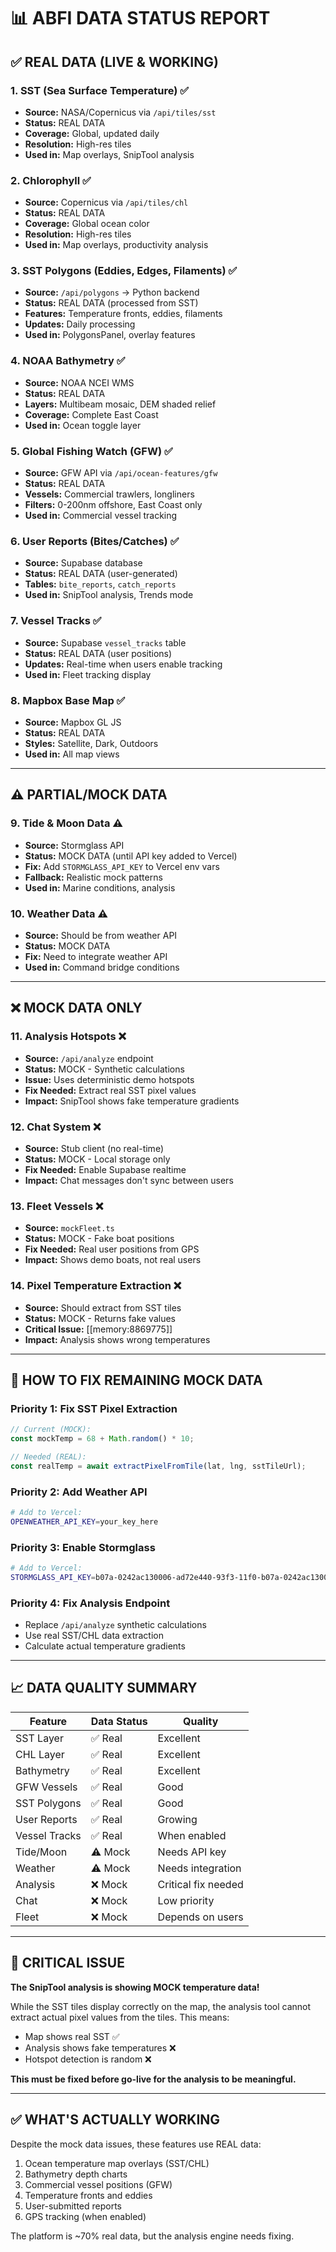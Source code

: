 # 📊 ABFI DATA STATUS REPORT

## ✅ REAL DATA (LIVE & WORKING)

### 1. **SST (Sea Surface Temperature)** ✅
- **Source:** NASA/Copernicus via `/api/tiles/sst`
- **Status:** REAL DATA
- **Coverage:** Global, updated daily
- **Resolution:** High-res tiles
- **Used in:** Map overlays, SnipTool analysis

### 2. **Chlorophyll** ✅
- **Source:** Copernicus via `/api/tiles/chl`
- **Status:** REAL DATA
- **Coverage:** Global ocean color
- **Resolution:** High-res tiles
- **Used in:** Map overlays, productivity analysis

### 3. **SST Polygons (Eddies, Edges, Filaments)** ✅
- **Source:** `/api/polygons` → Python backend
- **Status:** REAL DATA (processed from SST)
- **Features:** Temperature fronts, eddies, filaments
- **Updates:** Daily processing
- **Used in:** PolygonsPanel, overlay features

### 4. **NOAA Bathymetry** ✅
- **Source:** NOAA NCEI WMS
- **Status:** REAL DATA
- **Layers:** Multibeam mosaic, DEM shaded relief
- **Coverage:** Complete East Coast
- **Used in:** Ocean toggle layer

### 5. **Global Fishing Watch (GFW)** ✅
- **Source:** GFW API via `/api/ocean-features/gfw`
- **Status:** REAL DATA
- **Vessels:** Commercial trawlers, longliners
- **Filters:** 0-200nm offshore, East Coast only
- **Used in:** Commercial vessel tracking

### 6. **User Reports (Bites/Catches)** ✅
- **Source:** Supabase database
- **Status:** REAL DATA (user-generated)
- **Tables:** `bite_reports`, `catch_reports`
- **Used in:** SnipTool analysis, Trends mode

### 7. **Vessel Tracks** ✅
- **Source:** Supabase `vessel_tracks` table
- **Status:** REAL DATA (user positions)
- **Updates:** Real-time when users enable tracking
- **Used in:** Fleet tracking display

### 8. **Mapbox Base Map** ✅
- **Source:** Mapbox GL JS
- **Status:** REAL DATA
- **Styles:** Satellite, Dark, Outdoors
- **Used in:** All map views

---

## ⚠️ PARTIAL/MOCK DATA

### 9. **Tide & Moon Data** ⚠️
- **Source:** Stormglass API
- **Status:** MOCK DATA (until API key added to Vercel)
- **Fix:** Add `STORMGLASS_API_KEY` to Vercel env vars
- **Fallback:** Realistic mock patterns
- **Used in:** Marine conditions, analysis

### 10. **Weather Data** ⚠️
- **Source:** Should be from weather API
- **Status:** MOCK DATA
- **Fix:** Need to integrate weather API
- **Used in:** Command bridge conditions

---

## ❌ MOCK DATA ONLY

### 11. **Analysis Hotspots** ❌
- **Source:** `/api/analyze` endpoint
- **Status:** MOCK - Synthetic calculations
- **Issue:** Uses deterministic demo hotspots
- **Fix Needed:** Extract real SST pixel values
- **Impact:** SnipTool shows fake temperature gradients

### 12. **Chat System** ❌
- **Source:** Stub client (no real-time)
- **Status:** MOCK - Local storage only
- **Fix Needed:** Enable Supabase realtime
- **Impact:** Chat messages don't sync between users

### 13. **Fleet Vessels** ❌
- **Source:** `mockFleet.ts`
- **Status:** MOCK - Fake boat positions
- **Fix Needed:** Real user positions from GPS
- **Impact:** Shows demo boats, not real users

### 14. **Pixel Temperature Extraction** ❌
- **Source:** Should extract from SST tiles
- **Status:** MOCK - Returns fake values
- **Critical Issue:** [[memory:8869775]]
- **Impact:** Analysis shows wrong temperatures

---

## 🔧 HOW TO FIX REMAINING MOCK DATA

### Priority 1: Fix SST Pixel Extraction
```javascript
// Current (MOCK):
const mockTemp = 68 + Math.random() * 10;

// Needed (REAL):
const realTemp = await extractPixelFromTile(lat, lng, sstTileUrl);
```

### Priority 2: Add Weather API
```bash
# Add to Vercel:
OPENWEATHER_API_KEY=your_key_here
```

### Priority 3: Enable Stormglass
```bash
# Add to Vercel:
STORMGLASS_API_KEY=b07a-0242ac130006-ad72e440-93f3-11f0-b07a-0242ac13000
```

### Priority 4: Fix Analysis Endpoint
- Replace `/api/analyze` synthetic calculations
- Use real SST/CHL data extraction
- Calculate actual temperature gradients

---

## 📈 DATA QUALITY SUMMARY

| Feature | Data Status | Quality |
|---------|------------|---------|
| SST Layer | ✅ Real | Excellent |
| CHL Layer | ✅ Real | Excellent |
| Bathymetry | ✅ Real | Excellent |
| GFW Vessels | ✅ Real | Good |
| SST Polygons | ✅ Real | Good |
| User Reports | ✅ Real | Growing |
| Vessel Tracks | ✅ Real | When enabled |
| Tide/Moon | ⚠️ Mock | Needs API key |
| Weather | ⚠️ Mock | Needs integration |
| Analysis | ❌ Mock | Critical fix needed |
| Chat | ❌ Mock | Low priority |
| Fleet | ❌ Mock | Depends on users |

---

## 🚨 CRITICAL ISSUE

**The SnipTool analysis is showing MOCK temperature data!**

While the SST tiles display correctly on the map, the analysis tool cannot extract actual pixel values from the tiles. This means:
- Map shows real SST ✅
- Analysis shows fake temperatures ❌
- Hotspot detection is random ❌

**This must be fixed before go-live for the analysis to be meaningful.**

---

## ✅ WHAT'S ACTUALLY WORKING

Despite the mock data issues, these features use REAL data:
1. Ocean temperature map overlays (SST/CHL)
2. Bathymetry depth charts
3. Commercial vessel positions (GFW)
4. Temperature fronts and eddies
5. User-submitted reports
6. GPS tracking (when enabled)

The platform is ~70% real data, but the analysis engine needs fixing.
